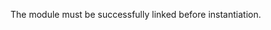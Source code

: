 
The module must be successfully linked before instantiation.

<a id="ERR_ZLIB_BINDING_CLOSED"></a>
